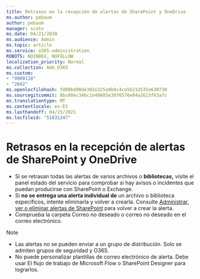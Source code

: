 ```yaml
---
title: Retrasos en la recepción de alertas de SharePoint y OneDrive
ms.author: pebaum
author: pebaum
manager: scotv
ms.date: 04/21/2020
ms.audience: Admin
ms.topic: article
ms.service: o365-administration
ROBOTS: NOINDEX, NOFOLLOW
localization_priority: Normal
ms.collection: Adm_O365
ms.custom:
- "9000118"
- "2642"
ms.openlocfilehash: fd00bd90de382e325a9b8c4ce5b21d535e630730
ms.sourcegitcommit: 8bc60ec34bc1e40685e3976576e04a2623f63a7c
ms.translationtype: MT
ms.contentlocale: es-ES
ms.lasthandoff: 04/15/2021
ms.locfileid: "51831247"
---
```

# <a name="delays-in-receiving-sharepoint-and-onedrive-alerts"></a>Retrasos en la recepción de alertas de SharePoint y OneDrive

- Si se retrasan todas las alertas de [](https://portal.office.com/adminportal/home?ref=/servicehealth) varios archivos o **bibliotecas,** visite el panel estado del servicio para comprobar si hay avisos o incidentes que puedan producirse con SharePoint o Exchange.
- Si **no se entrega una alerta individual de** un archivo o biblioteca específicos, intente eliminarla y volver a crearla. Consulte [Administrar, ver o eliminar alertas de SharePoint](https://support.microsoft.com/office/99dfb19c-9a90-4a8c-aba1-aa8c8afb0de2) para volver a crear la alerta.
- Comprueba la carpeta Correo no deseado o correo no deseado en el correo electrónico.

> [!NOTE]
> - Las alertas no se pueden enviar a un grupo de distribución. Solo se admiten grupos de seguridad y O365.
> - No puede personalizar plantillas de correo electrónico de alerta. Debe usar El flujo de trabajo de Microsoft Flow o SharePoint Designer para lograrlos.
